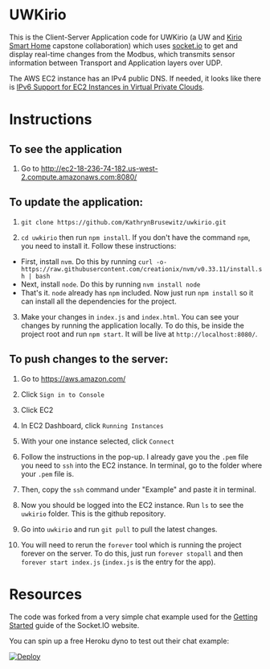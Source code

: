 # UWKirio

This is the Client-Server Application code for UWKirio (a UW and [Kirio Smart Home](https://www.mykirio.com/) capstone collaboration) which uses [socket.io](https://socket.io/) to get and display real-time changes from the Modbus, which transmits sensor information between Transport and Application layers over UDP.

The AWS EC2 instance has an IPv4 public DNS. If needed, it looks like there is [IPv6 Support for EC2 Instances in Virtual Private Clouds](https://aws.amazon.com/blogs/aws/new-ipv6-support-for-ec2-instances-in-virtual-private-clouds/).

# Instructions

## To see the application

1. Go to http://ec2-18-236-74-182.us-west-2.compute.amazonaws.com:8080/

## To update the application:

1. `git clone https://github.com/KathrynBrusewitz/uwkirio.git` 

2. `cd uwkirio` then run `npm install`. If you don't have the command `npm`, you need to install it. Follow these instructions:
  - First, install `nvm`. Do this by running `curl -o- https://raw.githubusercontent.com/creationix/nvm/v0.33.11/install.sh | bash`
  - Next, install `node`. Do this by running `nvm install node`
  - That's it. `node` already has `npm` included. Now just run `npm install` so it can install all the dependencies for the project.

3. Make your changes in `index.js` and `index.html`. You can see your changes by running the application locally. To do this, be inside the project root and run `npm start`. It will be live at `http://localhost:8080/`.

## To push changes to the server:

1. Go to https://aws.amazon.com/

2. Click `Sign in to Console`

3. Click EC2

4. In EC2 Dashboard, click `Running Instances`

5. With your one instance selected, click `Connect`

6. Follow the instructions in the pop-up. I already gave you the `.pem` file you need to `ssh` into the EC2 instance. In terminal, go to the folder where your `.pem` file is.

6. Then, copy the `ssh` command under "Example" and paste it in terminal.

7. Now you should be logged into the EC2 instance. Run `ls` to see the `uwkirio` folder. This is the github repository.

8. Go into `uwkirio` and run `git pull` to pull the latest changes.

9. You will need to rerun the `forever` tool which is running the project forever on the server. To do this, just run `forever stopall` and then `forever start index.js` (`index.js` is the entry for the app).

# Resources

The code was forked from a very simple chat example used for the [Getting Started](http://socket.io/get-started/chat/) guide of the Socket.IO website.

You can spin up a free Heroku dyno to test out their chat example:

[![Deploy](https://www.herokucdn.com/deploy/button.png)](https://heroku.com/deploy?template=https://github.com/socketio/chat-example)

